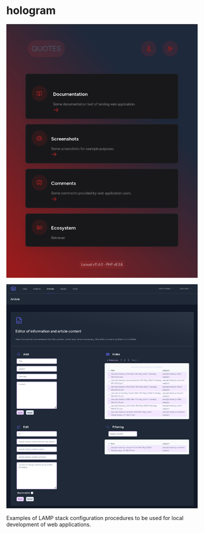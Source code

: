 # hologram

![example of landing page](examples/quotes/v3/quotes/screenshots/quotes_v3_landing_page_.png)

![article tab of example application quotes](examples/quotes/v3/quotes/screenshots/quotes_v3_articles_tab.png)

Examples of LAMP stack configuration procedures to be used for local development of web applications.
